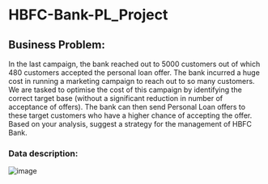 # HBFC-Bank-PL_Project
## Business Problem:
In the last campaign, the bank reached out to 5000 customers out of which 480 customers accepted the personal loan offer. The bank incurred a huge cost in running a marketing campaign to reach out to so many customers. We are tasked to optimise the cost of this campaign by identifying the correct target base (without a significant reduction in number of acceptance of offers). The bank can then send Personal Loan offers to these target customers who have a higher chance of accepting the offer. Based on your analysis, suggest a strategy for the management of HBFC Bank.

### Data description:

![image](https://github.com/ksrcv/HBFC-Bank-PL_Project/assets/118098160/751fdace-4652-4951-8330-36235b3f54ed)

